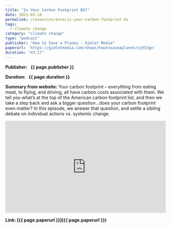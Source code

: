 ```yaml
---
title: "Is Your Carbon Footprint BS?"
date: 2021-03-18
permalink: /resources/enre/is-your-carbon-footprint-bs
tags:
  - climate change
category: "climate change"
type: "podcast"
publisher: "How to Save a Planey - Gimlet Media"
paperurl: 'https://gimletmedia.com/shows/howtosaveaplanet/xjh53gn'
duration: "43:17"
---
```



**<span class="bold-podcast">Publisher: </span>&nbsp;<span class="text-podcast"> {{ page.publisher }}</span>**

**<span class="bold-podcast">Duration: </span>&nbsp;<span class="text-podcast"> {{ page.duration }}</span>**

**<span class="bold-podcast">Summary from website:</span>**
Your carbon footprint – everything from eating meat, to flying, and driving, all have carbon costs associated with them. We tell you what’s at the top of the American carbon footprint list, and then we take a step back and ask a bigger question...does your carbon footprint even matter? In this episode, we answer that question, and settle a sibling debate on individual actions vs. systemic change.

<iframe src="https://open.spotify.com/embed/episode/5L1RVInqBXtZgEzWTHOaTg" width="100%" height="290" frameborder="0" scrolling="no" title="Air Conditioned Stadiums. Cruise Ships. New Hotels. Can the World Cup in Qatar Really Be Carbon Neutral?"></iframe>



**<span class="small-podcast">Link:</span>&nbsp;<span class="links-podcast">[{{ page.paperurl }}]({{ page.paperurl }})</span>**